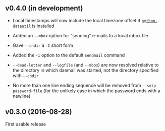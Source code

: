 v0.4.0 (in development)
-----------------------
- Local timestamps will now include the local timezone offset if
  [`python-dateutil`](https://dateutil.readthedocs.io) is installed

- Added an `--mbox` option for "sending" e-mails to a local mbox file

- Gave `--chdir` a `-C` short form

- Added the `-i` option to the default `sendmail` command

- `--dead-letter` and `--logfile` (and `--mbox`) are now resolved relative to
  the directory in which daemail was started, not the directory specified with
  `--chdir`

- No more than one line ending sequence will be removed from
  `--smtp-password-file` (for the unlikely case in which the password ends with
  a newline)


v0.3.0 (2016-08-28)
-------------------
First usable release
